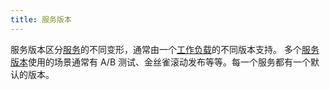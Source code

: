 ```yaml
---
title: 服务版本
---
```

服务版本区分[服务](#%E6%9C%8D%E5%8A%A1)的不同变形，通常由一个[工作负载](#%E5%B7%A5%E4%BD%9C%E8%B4%9F%E8%BD%BD)的不同版本支持。
多个[服务版本](#%E6%9C%8D%E5%8A%A1%E7%89%88%E6%9C%AC)使用的场景通常有 A/B 测试、金丝雀滚动发布等等。每一个服务都有一个默认的版本。
